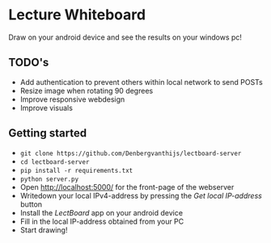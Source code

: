 # Lecture Whiteboard

Draw on your android device and see the results on your windows pc!

## TODO's

* Add authentication to prevent others within local network to send POSTs
* Resize image when rotating 90 degrees
* Improve responsive webdesign
* Improve visuals

## Getting started

* `git clone https://github.com/Denbergvanthijs/lectboard-server`
* `cd lectboard-server`
* `pip install -r requirements.txt`
* `python server.py`
* Open [http://localhost:5000/](http://localhost:5000/) for the front-page of the webserver
* Writedown your local IPv4-address by pressing the _Get local IP-address_ button
* Install the _LectBoard_ app on your android device
* Fill in the local IP-address obtained from your PC
* Start drawing!
